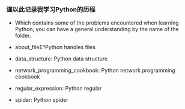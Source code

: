 ### 谨以此记录我学习Python的历程
- Which contains some of the problems encountered when learning Python, you can have a general understanding by the name of the folder.

- about_file£ºPython handles files
- data_structure: Python data structure
- network_programming_cookbook: Python network programming cookbook
- regular_expression: Python regular
- spider: Python spider
